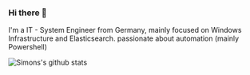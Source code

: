 ### Hi there 👋
I'm a IT - System Engineer from Germany, mainly focused on Windows Infrastructure and Elasticsearch.
passionate about automation (mainly Powershell)

![Simons's github stats](https://github-readme-stats.vercel.app/api?username=Skoetting&show_icons=true&theme=radical)
<!--
**Skoetting/Skoetting** is a ✨ _special_ ✨ repository because its `README.md` (this file) appears on your GitHub profile.

Here are some ideas to get you started:

- 🔭 I’m currently working on ...
- 🌱 I’m currently learning ...
- 👯 I’m looking to collaborate on ...
- 🤔 I’m looking for help with ...
- 💬 Ask me about ...
- 📫 How to reach me: ...
- 😄 Pronouns: ...
- ⚡ Fun fact: ...
-->
